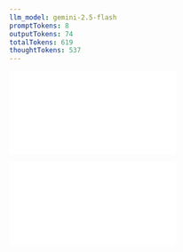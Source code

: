```yaml
---
llm_model: gemini-2.5-flash
promptTokens: 8
outputTokens: 74
totalTokens: 619
thoughtTokens: 537
---
```


![@](steps/prompt.21c859d1.md)

![@](steps/response.44da1ecb.md)